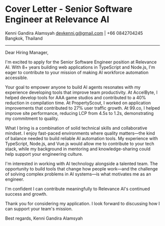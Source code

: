 # Cover Letter - Senior Software Engineer at Relevance AI

Kenni Gandira Alamsyah
devkenni.g@gmail.com | +66 0842704245
Bangkok, Thailand

---

Dear Hiring Manager,

I'm excited to apply for the Senior Software Engineer position at Relevance AI. With 8+ years building web applications in TypeScript and Node.js, I'm eager to contribute to your mission of making AI workforce automation accessible.

Your goal to empower anyone to build AI agents resonates with my experience developing tools that improve team productivity. At AccelByte, I helped develop tools for AAA game studios and contributed to a 40% reduction in compilation time. At PropertyScout, I worked on application improvements that contributed to 27% user traffic growth. At 99.co, I helped improve site performance, reducing LCP from 4.5s to 1.2s, demonstrating my commitment to quality.

What I bring is a combination of solid technical skills and collaborative mindset. I enjoy fast-paced environments where quality matters—the kind of balance needed to build reliable AI automation tools. My experience with TypeScript, Node.js, and Vue.js would allow me to contribute to your tech stack, while my background in mentoring and knowledge-sharing could help support your engineering culture.

I'm interested in working with AI technology alongside a talented team. The opportunity to build tools that change how people work—and the challenge of solving complex problems in AI systems—is what motivates me as an engineer.

I'm confident I can contribute meaningfully to Relevance AI's continued success and growth.

Thank you for considering my application. I look forward to discussing how I can support your team's mission.

Best regards,
Kenni Gandira Alamsyah
